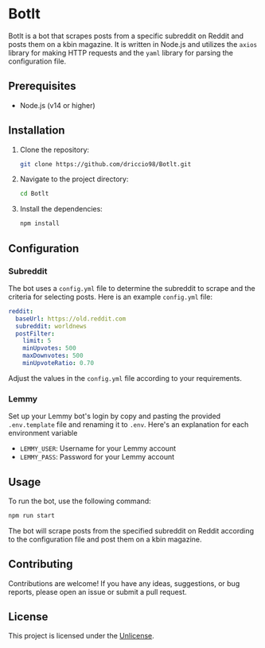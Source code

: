 
# Botlt

Botlt is a bot that scrapes posts from a specific subreddit on Reddit and posts them on a kbin magazine. It is written in Node.js and utilizes the `axios` library for making HTTP requests and the `yaml` library for parsing the configuration file.

## Prerequisites

- Node.js (v14 or higher)

## Installation

1. Clone the repository:

   ```bash
   git clone https://github.com/driccio98/Botlt.git
   ```

2. Navigate to the project directory:

   ```bash
   cd Botlt
   ```

3. Install the dependencies:

   ```bash
   npm install
   ```

## Configuration

### Subreddit
The bot uses a `config.yml` file to determine the subreddit to scrape and the criteria for selecting posts. Here is an example `config.yml` file:

```yaml
reddit:
  baseUrl: https://old.reddit.com
  subreddit: worldnews
  postFilter:
    limit: 5
    minUpvotes: 500
    maxDownvotes: 500
    minUpvoteRatio: 0.70
```

Adjust the values in the `config.yml` file according to your requirements.

### Lemmy
Set up your Lemmy bot's login by copy and pasting the provided `.env.template` file and renaming it to `.env`. Here's an explanation for each environment variable
- `LEMMY_USER`: Username for your Lemmy account
- `LEMMY_PASS`: Password for your Lemmy account

## Usage

To run the bot, use the following command:

```bash
npm run start
```

The bot will scrape posts from the specified subreddit on Reddit according to the configuration file and post them on a kbin magazine.

## Contributing

Contributions are welcome! If you have any ideas, suggestions, or bug reports, please open an issue or submit a pull request.

## License

This project is licensed under the [Unlicense](https://unlicense.org/).
